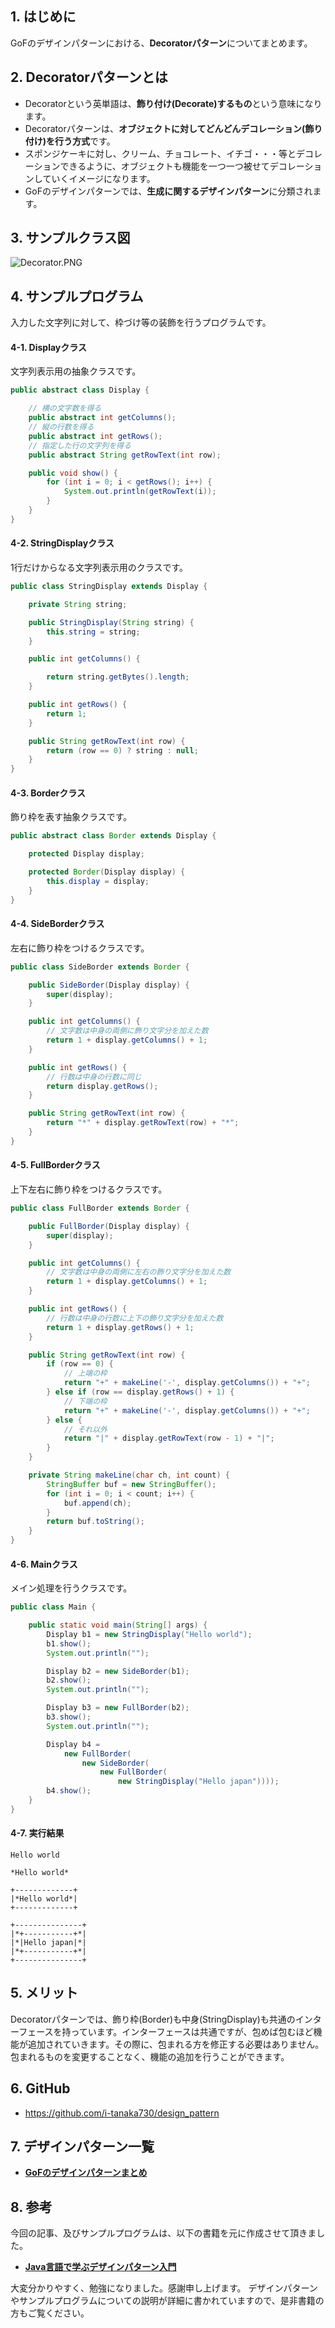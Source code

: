 ## 1. はじめに

GoFのデザインパターンにおける、**Decoratorパターン**についてまとめます。

## 2. Decoratorパターンとは
- Decoratorという英単語は、**飾り付け(Decorate)するもの**という意味になります。
- Decoratorパターンは、**オブジェクトに対してどんどんデコレーション(飾り付け)を行う方式**です。
- スポンジケーキに対し、クリーム、チョコレート、イチゴ・・・等とデコレーションできるように、オブジェクトも機能を一つ一つ被せてデコレーションしていくイメージになります。
- GoFのデザインパターンでは、**生成に関するデザインパターン**に分類されます。

## 3. サンプルクラス図
![Decorator.PNG](https://qiita-image-store.s3.amazonaws.com/0/247638/880a69eb-da5f-ffb0-04e3-4a147ccd56b0.png)

## 4. サンプルプログラム
入力した文字列に対して、枠づけ等の装飾を行うプログラムです。

#### 4-1. Displayクラス
文字列表示用の抽象クラスです。

```java:Display.java
public abstract class Display {

	// 横の文字数を得る
	public abstract int getColumns();
	// 縦の行数を得る
	public abstract int getRows();
	// 指定した行の文字列を得る
	public abstract String getRowText(int row);

	public void show() {
		for (int i = 0; i < getRows(); i++) {
			System.out.println(getRowText(i));
		}
	}
}
```

#### 4-2. StringDisplayクラス
1行だけからなる文字列表示用のクラスです。

```java:StringDisplay.java
public class StringDisplay extends Display {

	private String string;

	public StringDisplay(String string) {
		this.string = string;
	}

	public int getColumns() {

		return string.getBytes().length;
	}

	public int getRows() {
		return 1;
	}

	public String getRowText(int row) {
		return (row == 0) ? string : null;
	}
}
```

#### 4-3. Borderクラス
飾り枠を表す抽象クラスです。

```java:Border.java
public abstract class Border extends Display {

	protected Display display;

	protected Border(Display display) {
		this.display = display;
	}
}
```

#### 4-4. SideBorderクラス
左右に飾り枠をつけるクラスです。

```java:SideBorder.java
public class SideBorder extends Border {

	public SideBorder(Display display) {
		super(display);
	}

	public int getColumns() {
		// 文字数は中身の両側に飾り文字分を加えた数
		return 1 + display.getColumns() + 1;
	}

	public int getRows() {
		// 行数は中身の行数に同じ
		return display.getRows();
	}

	public String getRowText(int row) {
		return "*" + display.getRowText(row) + "*";
	}
}
```

#### 4-5. FullBorderクラス
上下左右に飾り枠をつけるクラスです。

```java:FullBorder.java
public class FullBorder extends Border {

	public FullBorder(Display display) {
		super(display);
	}

	public int getColumns() {
		// 文字数は中身の両側に左右の飾り文字分を加えた数
		return 1 + display.getColumns() + 1;
	}

	public int getRows() {
		// 行数は中身の行数に上下の飾り文字分を加えた数
		return 1 + display.getRows() + 1;
	}

	public String getRowText(int row) {
		if (row == 0) {
			// 上端の枠
			return "+" + makeLine('-', display.getColumns()) + "+";
		} else if (row == display.getRows() + 1) {
			// 下端の枠
			return "+" + makeLine('-', display.getColumns()) + "+";
		} else {
			// それ以外
			return "|" + display.getRowText(row - 1) + "|";
		}
	}

	private String makeLine(char ch, int count) {
		StringBuffer buf = new StringBuffer();
		for (int i = 0; i < count; i++) {
			buf.append(ch);
		}
		return buf.toString();
	}
}
```

#### 4-6. Mainクラス
メイン処理を行うクラスです。

```java:Main.java
public class Main {

	public static void main(String[] args) {
		Display b1 = new StringDisplay("Hello world");
		b1.show();
		System.out.println("");

		Display b2 = new SideBorder(b1);
		b2.show();
		System.out.println("");

		Display b3 = new FullBorder(b2);
		b3.show();
		System.out.println("");

		Display b4 =
			new FullBorder(
				new SideBorder(
					new FullBorder(
						new StringDisplay("Hello japan"))));
		b4.show();
	}
}
```

#### 4-7. 実行結果
```
Hello world

*Hello world*

+-------------+
|*Hello world*|
+-------------+

+---------------+
|*+-----------+*|
|*|Hello japan|*|
|*+-----------+*|
+---------------+
```

## 5. メリット
Decoratorパターンでは、飾り枠(Border)も中身(StringDisplay)も共通のインターフェースを持っています。インターフェースは共通ですが、包めば包むほど機能が追加されていきます。その際に、包まれる方を修正する必要はありません。包まれるものを変更することなく、機能の追加を行うことができます。

## 6. GitHub
- https://github.com/i-tanaka730/design_pattern

## 7. デザインパターン一覧
- [**GoFのデザインパターンまとめ**](https://qiita.com/i-tanaka730/items/c63c6c22abd1477e0ba0)

## 8. 参考
今回の記事、及びサンプルプログラムは、以下の書籍を元に作成させて頂きました。

- [**Java言語で学ぶデザインパターン入門**](
https://www.amazon.co.jp/%E5%A2%97%E8%A3%9C%E6%94%B9%E8%A8%82%E7%89%88Java%E8%A8%80%E8%AA%9E%E3%81%A7%E5%AD%A6%E3%81%B6%E3%83%87%E3%82%B6%E3%82%A4%E3%83%B3%E3%83%91%E3%82%BF%E3%83%BC%E3%83%B3%E5%85%A5%E9%96%80-%E7%B5%90%E5%9F%8E-%E6%B5%A9/dp/4797327030/ref=sr_1_1?ie=UTF8&qid=1549628781)

大変分かりやすく、勉強になりました。感謝申し上げます。
デザインパターンやサンプルプログラムについての説明が詳細に書かれていますので、是非書籍の方もご覧ください。
